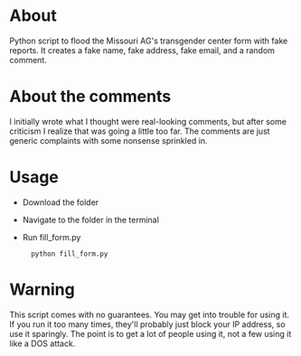 # About
Python script to flood the Missouri AG's transgender center form with fake reports. It creates a fake name, fake address, fake email, and a random comment. 

# About the comments
I initially wrote what I thought were real-looking comments, but after some criticism I realize that was going a little too far. The comments are just generic complaints with some nonsense sprinkled in.

# Usage
* Download the folder
* Navigate to the folder in the terminal
* Run fill_form.py

        python fill_form.py

# Warning
This script comes with no guarantees. You may get into trouble for using it. If you run it too many times, they'll probably just block your IP address, so use it sparingly. The point is to get a lot of people using it, not a few using it like a DOS attack. 
